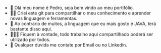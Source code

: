 - 👋 Olá meu nome é Pedro, seja bem vindo ao meu portifólio. 
- 🐱‍🏍 Criei este git para compartilhar o meu conhecimento e aprender novas linguagem e ferramentas.
- 🌱 Ao contrario de muitos, a linguagem que eu mais gosto é JAVA, terá bastante disso aqui.
- 🙆🏻‍♂️ Fiquem à vontade, todo trabalho aqui compartilhado poderá ser utilizado por todos.
- 🧾 Qualquer duvida me contate por Email ou no Linkedin.
